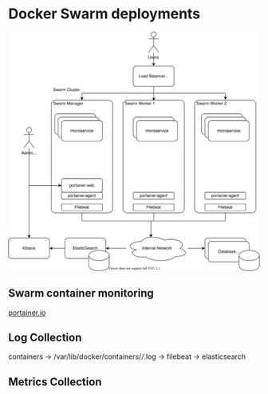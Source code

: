 # Docker Swarm deployments

![reference architecture](docker-swarm-reference-architecture.svg)

## Swarm container monitoring
[portainer.io](https://www.portainer.io/) 

## Log Collection 
containers -> /var/lib/docker/containers/*/*.log -> filebeat -> elasticsearch

## Metrics Collection
